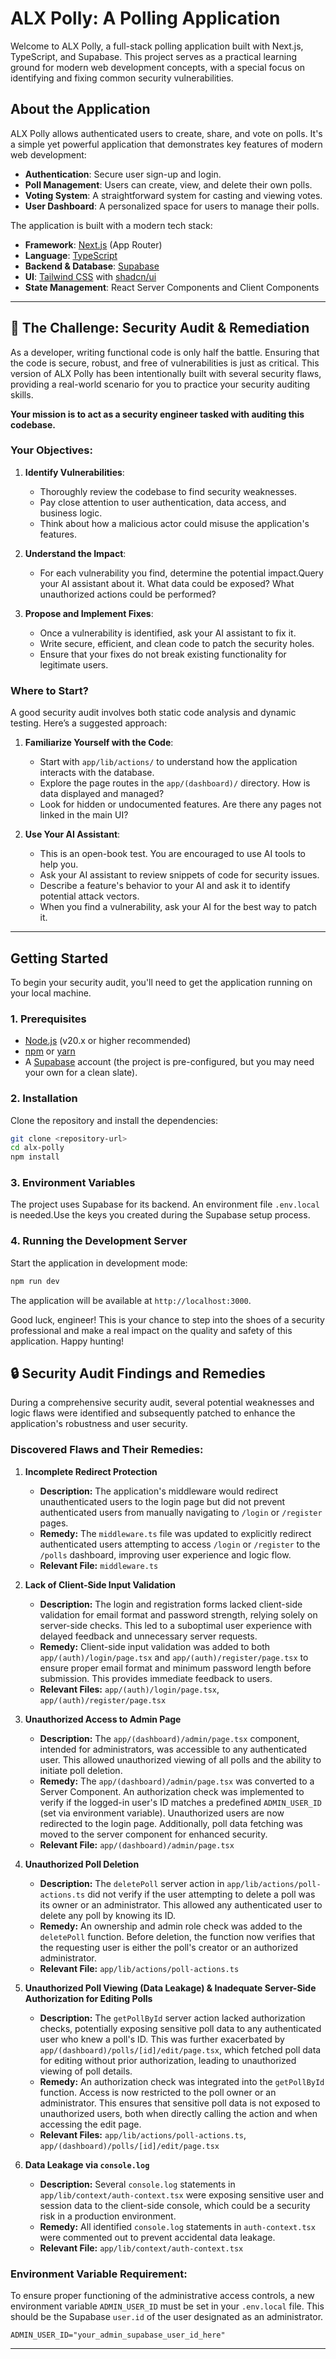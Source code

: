 # ALX Polly: A Polling Application

Welcome to ALX Polly, a full-stack polling application built with Next.js, TypeScript, and Supabase. This project serves as a practical learning ground for modern web development concepts, with a special focus on identifying and fixing common security vulnerabilities.

## About the Application

ALX Polly allows authenticated users to create, share, and vote on polls. It's a simple yet powerful application that demonstrates key features of modern web development:

-   **Authentication**: Secure user sign-up and login.
-   **Poll Management**: Users can create, view, and delete their own polls.
-   **Voting System**: A straightforward system for casting and viewing votes.
-   **User Dashboard**: A personalized space for users to manage their polls.

The application is built with a modern tech stack:

-   **Framework**: [Next.js](https://nextjs.org/) (App Router)
-   **Language**: [TypeScript](https://www.typescriptlang.org/)
-   **Backend & Database**: [Supabase](https://supabase.io/)
-   **UI**: [Tailwind CSS](https://tailwindcss.com/) with [shadcn/ui](https://ui.shadcn.com/)
-   **State Management**: React Server Components and Client Components

---

## 🚀 The Challenge: Security Audit & Remediation

As a developer, writing functional code is only half the battle. Ensuring that the code is secure, robust, and free of vulnerabilities is just as critical. This version of ALX Polly has been intentionally built with several security flaws, providing a real-world scenario for you to practice your security auditing skills.

**Your mission is to act as a security engineer tasked with auditing this codebase.**

### Your Objectives:

1.  **Identify Vulnerabilities**:
    -   Thoroughly review the codebase to find security weaknesses.
    -   Pay close attention to user authentication, data access, and business logic.
    -   Think about how a malicious actor could misuse the application's features.

2.  **Understand the Impact**:
    -   For each vulnerability you find, determine the potential impact.Query your AI assistant about it. What data could be exposed? What unauthorized actions could be performed?

3.  **Propose and Implement Fixes**:
    -   Once a vulnerability is identified, ask your AI assistant to fix it.
    -   Write secure, efficient, and clean code to patch the security holes.
    -   Ensure that your fixes do not break existing functionality for legitimate users.

### Where to Start?

A good security audit involves both static code analysis and dynamic testing. Here’s a suggested approach:

1.  **Familiarize Yourself with the Code**:
    -   Start with `app/lib/actions/` to understand how the application interacts with the database.
    -   Explore the page routes in the `app/(dashboard)/` directory. How is data displayed and managed?
    -   Look for hidden or undocumented features. Are there any pages not linked in the main UI?

2.  **Use Your AI Assistant**:
    -   This is an open-book test. You are encouraged to use AI tools to help you.
    -   Ask your AI assistant to review snippets of code for security issues.
    -   Describe a feature's behavior to your AI and ask it to identify potential attack vectors.
    -   When you find a vulnerability, ask your AI for the best way to patch it.

---

## Getting Started

To begin your security audit, you'll need to get the application running on your local machine.

### 1. Prerequisites

-   [Node.js](https://nodejs.org/) (v20.x or higher recommended)
-   [npm](https://www.npmjs.com/) or [yarn](https://yarnpkg.com/)
-   A [Supabase](https://supabase.io/) account (the project is pre-configured, but you may need your own for a clean slate).

### 2. Installation

Clone the repository and install the dependencies:

```bash
git clone <repository-url>
cd alx-polly
npm install
```

### 3. Environment Variables

The project uses Supabase for its backend. An environment file `.env.local` is needed.Use the keys you created during the Supabase setup process.

### 4. Running the Development Server

Start the application in development mode:

```bash
npm run dev
```

The application will be available at `http://localhost:3000`.

Good luck, engineer! This is your chance to step into the shoes of a security professional and make a real impact on the quality and safety of this application. Happy hunting!

## 🔒 Security Audit Findings and Remedies

During a comprehensive security audit, several potential weaknesses and logic flaws were identified and subsequently patched to enhance the application's robustness and user security.

### Discovered Flaws and Their Remedies:

1.  **Incomplete Redirect Protection**
    *   **Description:** The application's middleware would redirect unauthenticated users to the login page but did not prevent authenticated users from manually navigating to `/login` or `/register` pages.
    *   **Remedy:** The `middleware.ts` file was updated to explicitly redirect authenticated users attempting to access `/login` or `/register` to the `/polls` dashboard, improving user experience and logic flow.
    *   **Relevant File:** `middleware.ts`

2.  **Lack of Client-Side Input Validation**
    *   **Description:** The login and registration forms lacked client-side validation for email format and password strength, relying solely on server-side checks. This led to a suboptimal user experience with delayed feedback and unnecessary server requests.
    *   **Remedy:** Client-side input validation was added to both `app/(auth)/login/page.tsx` and `app/(auth)/register/page.tsx` to ensure proper email format and minimum password length before submission. This provides immediate feedback to users.
    *   **Relevant Files:** `app/(auth)/login/page.tsx`, `app/(auth)/register/page.tsx`

3.  **Unauthorized Access to Admin Page**
    *   **Description:** The `app/(dashboard)/admin/page.tsx` component, intended for administrators, was accessible to any authenticated user. This allowed unauthorized viewing of all polls and the ability to initiate poll deletion.
    *   **Remedy:** The `app/(dashboard)/admin/page.tsx` was converted to a Server Component. An authorization check was implemented to verify if the logged-in user's ID matches a predefined `ADMIN_USER_ID` (set via environment variable). Unauthorized users are now redirected to the login page. Additionally, poll data fetching was moved to the server component for enhanced security.
    *   **Relevant File:** `app/(dashboard)/admin/page.tsx`

4.  **Unauthorized Poll Deletion**
    *   **Description:** The `deletePoll` server action in `app/lib/actions/poll-actions.ts` did not verify if the user attempting to delete a poll was its owner or an administrator. This allowed any authenticated user to delete any poll by knowing its ID.
    *   **Remedy:** An ownership and admin role check was added to the `deletePoll` function. Before deletion, the function now verifies that the requesting user is either the poll's creator or an authorized administrator.
    *   **Relevant File:** `app/lib/actions/poll-actions.ts`

5.  **Unauthorized Poll Viewing (Data Leakage) & Inadequate Server-Side Authorization for Editing Polls**
    *   **Description:** The `getPollById` server action lacked authorization checks, potentially exposing sensitive poll data to any authenticated user who knew a poll's ID. This was further exacerbated by `app/(dashboard)/polls/[id]/edit/page.tsx`, which fetched poll data for editing without prior authorization, leading to unauthorized viewing of poll details.
    *   **Remedy:** An authorization check was integrated into the `getPollById` function. Access is now restricted to the poll owner or an administrator. This ensures that sensitive poll data is not exposed to unauthorized users, both when directly calling the action and when accessing the edit page.
    *   **Relevant Files:** `app/lib/actions/poll-actions.ts`, `app/(dashboard)/polls/[id]/edit/page.tsx`

6.  **Data Leakage via `console.log`**
    *   **Description:** Several `console.log` statements in `app/lib/context/auth-context.tsx` were exposing sensitive user and session data to the client-side console, which could be a security risk in a production environment.
    *   **Remedy:** All identified `console.log` statements in `auth-context.tsx` were commented out to prevent accidental data leakage.
    *   **Relevant File:** `app/lib/context/auth-context.tsx`

### Environment Variable Requirement:

To ensure proper functioning of the administrative access controls, a new environment variable `ADMIN_USER_ID` must be set in your `.env.local` file. This should be the Supabase `user.id` of the user designated as an administrator.

```env
ADMIN_USER_ID="your_admin_supabase_user_id_here"
```

---
